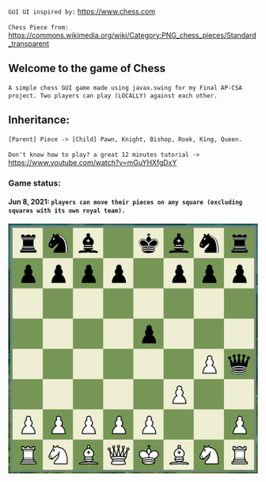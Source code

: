 
`GUI UI inspired by:` https://www.chess.com

`Chess Piece from:` https://commons.wikimedia.org/wiki/Category:PNG_chess_pieces/Standard_transparent

## Welcome to the game of Chess
    A simple chess GUI game made using javax.swing for my Final AP-CSA project. Two players can play (LOCALLY) against each other. 

## Inheritance: 
    [Parent] Piece -> [Child] Pawn, Knight, Bishop, Rook, King, Queen. 


`Don't know how to play? a great 12 minutes tutorial ->` https://www.youtube.com/watch?v=mGuYHXfgDxY

### Game status:
#### Jun 8, 2021: `players can move their pieces on any square (excluding squares with its own royal team).`

![alt tag](chessBoard.png)



